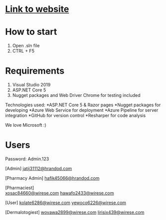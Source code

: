 # [Link to website](https://pharmacy20210212132223.azurewebsites.net/)

# How to start
1. Open .sln file
2. CTRL + F5
# Requirements
1. Visual Studio 2019
2. ASP.NET Core 5
3. Nugget packages and Web Driver Chrome for testing included

Technologies used:
*ASP.NET Core 5 & Razor pages 
*Nugget packages for developing
*Azure Web Service for deployment
*Azure Pipeline for server integration
*GitHub for version control
*Resharper for code analysis

We love Microsoft :)

# Users

Password: Admin.123

[Admin]			jatij31112@hrandod.com

[Pharmacy Admin]		hafik45066@hrandod.com

[Pharmaciest]			
xosac84660@wirese.com
hawafo2433@wirese.com

[User]				kolate6286@wirese.com
yewoco6226@wirese.com


[Dermalotogiest]		wovawa2899@wirese.com
lirisix439@wirese.com



